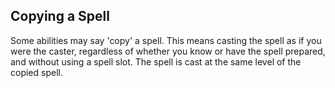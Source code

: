 ## Copying a Spell

Some abilities may say 'copy' a spell. This means casting the spell as if you were the caster, regardless of whether you know or have the spell prepared, and without using a spell slot. The spell is cast at the same level of the copied spell.

